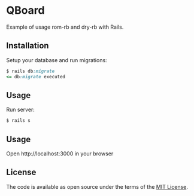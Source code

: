 # QBoard

Example of usage rom-rb and dry-rb with Rails.

## Installation

Setup your database and run migrations:

```ruby
$ rails db:migrate
<= db:migrate executed
```

## Usage

Run server:

```ruby
$ rails s
```

## Usage

Open http://localhost:3000 in your browser

## License

The code is available as open source under the terms of the [MIT License](https://opensource.org/licenses/MIT).